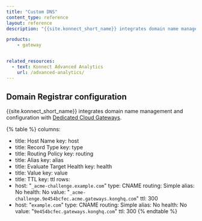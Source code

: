 ```yaml
---
title: "Custom DNS"
content_type: reference
layout: reference
description: "{{site.konnect_short_name}} integrates domain name management and configuration with [managed data planes](/dedicated-cloud-gateways/)."

products:
    - gateway


related_resources:
  - text: Konnect Advanced Analytics
    url: /advanced-analytics/
---
```


## Domain Registrar configuration

{{site.konnect_short_name}} integrates domain name management and configuration with [Dedicated Cloud Gateways](/konnect/gateway-manager/dedicated-cloud-gateways/).

{% table %}
columns:
  - title: Host Name
    key: host
  - title: Record Type
    key: type
  - title: Routing Policy
    key: routing
  - title: Alias
    key: alias
  - title: Evaluate Target Health
    key: health
  - title: Value
    key: value
  - title: TTL
    key: ttl
rows:
  - host: "`_acme-challenge.example.com`"
    type: CNAME
    routing: Simple
    alias: No
    health: No
    value: "`_acme-challenge.9e454bcfec.acme.gateways.konghq.com`"
    ttl: 300
  - host: "`example.com`"
    type: CNAME
    routing: Simple
    alias: No
    health: No
    value: "`9e454bcfec.gateways.konghq.com`"
    ttl: 300
{% endtable %}
